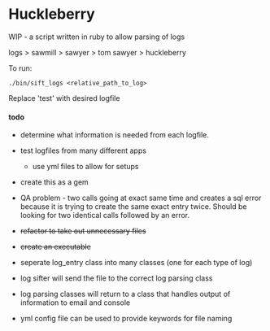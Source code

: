 # Huckleberry

WIP - a script written in ruby to allow parsing of logs

logs > sawmill > sawyer > tom sawyer > huckleberry

To run:
```
./bin/sift_logs <relative_path_to_log>
```

Replace 'test' with desired logfile

#### todo
* determine what information is needed from each logfile.
* test logfiles from many different apps
  * use yml files to allow for setups
* create this as a gem
* QA problem - two calls going at exact same time and creates a sql error because it is trying to create the same exact entry twice. Should be looking for two identical calls followed by an error.
* ~~refactor to take out unnecessary files~~
* ~~create an executable~~

* seperate log_entry class into many classes (one for each type of log)
* log sifter will send the file to the correct log parsing class
* log parsing classes will return to a class that handles output of information to email and console

* yml config file can be used to provide keywords for file naming
